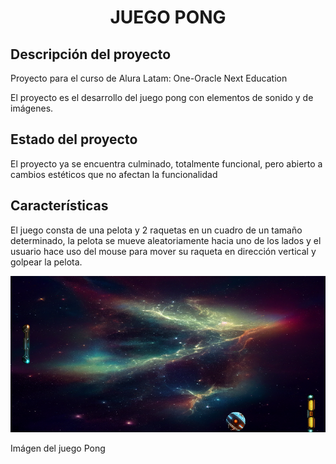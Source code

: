 <h1 align="center"> JUEGO PONG </h1>
<h2>Descripción del proyecto</h2>
<p>Proyecto para el curso de Alura Latam: One-Oracle Next Education</p>
<p>El proyecto es el desarrollo del juego pong con elementos de sonido y de imágenes. </p>
<h2>Estado del proyecto</h2>
<p>El proyecto ya se encuentra culminado, totalmente funcional, pero abierto a cambios estéticos que no afectan la funcionalidad</p>
<h2>Características</h2>
<p>El juego consta de una pelota y 2 raquetas en un cuadro de un tamaño determinado, la pelota se mueve aleatoriamente hacia uno de los lados y el usuario hace uso del mouse para mover su raqueta en dirección vertical y golpear la pelota.</p>
<img src="captura.png" alt="Captura general">
<p>Imágen del juego Pong</p>
